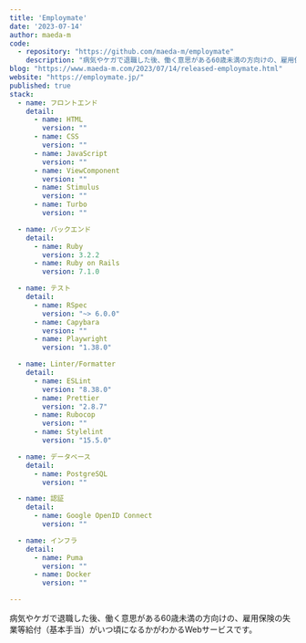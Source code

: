 ```yaml
---
title: 'Employmate'
date: '2023-07-14'
author: maeda-m
code: 
  - repository: "https://github.com/maeda-m/employmate"
    description: "病気やケガで退職した後、働く意思がある60歳未満の方向けの、雇用保険の失業等給付（基本手当）がいつ頃になるかがわかるWebサービスです。"
blog: "https://www.maeda-m.com/2023/07/14/released-employmate.html"
website: "https://employmate.jp/"
published: true
stack:
  - name: フロントエンド
    detail: 
      - name: HTML
        version: ""
      - name: CSS
        version: ""
      - name: JavaScript
        version: ""
      - name: ViewComponent
        version: ""
      - name: Stimulus
        version: ""
      - name: Turbo
        version: ""

  - name: バックエンド
    detail:
      - name: Ruby
        version: 3.2.2
      - name: Ruby on Rails
        version: 7.1.0

  - name: テスト
    detail:
      - name: RSpec
        version: "~> 6.0.0"
      - name: Capybara
        version: ""
      - name: Playwright
        version: "1.38.0"

  - name: Linter/Formatter
    detail:
      - name: ESLint
        version: "8.38.0"
      - name: Prettier
        version: "2.8.7"
      - name: Rubocop
        version: ""
      - name: Stylelint
        version: "15.5.0"

  - name: データベース
    detail:
      - name: PostgreSQL
        version: ""

  - name: 認証
    detail: 
      - name: Google OpenID Connect
        version: ""

  - name: インフラ
    detail:
      - name: Puma
        version: ""
      - name: Docker  
        version: ""

---
```


病気やケガで退職した後、働く意思がある60歳未満の方向けの、雇用保険の失業等給付（基本手当）がいつ頃になるかがわかるWebサービスです。
